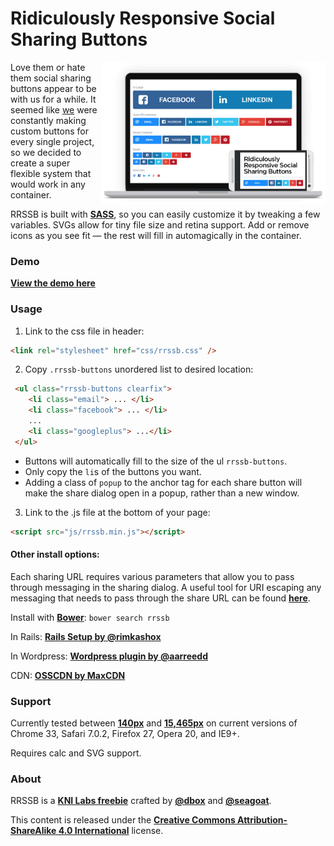 # Ridiculously Responsive Social Sharing Buttons

[<img align="right" src="media/rrssb-preview.png" width="359" height="auto"/>](http://kurtnoble.com/labs/rrssb/) Love them or hate them social sharing buttons appear to be with us for a while. It seemed like [we](http://www.kurtnoble.com) were constantly making custom buttons for every single project, so we decided to create a super flexible system that would work in any container.

RRSSB is built with [**SASS**](http://sass-lang.com/), so you can easily customize it by tweaking a few variables. SVGs allow for tiny file size and retina support. Add or remove icons as you see fit &mdash; the rest will fill in automagically in the container.

### Demo

[**View the demo here**](http://kurtnoble.com/labs/rrssb/)

### Usage

1) Link to the css file in header:

```html
<link rel="stylesheet" href="css/rrssb.css" />
```

2) Copy `.rrssb-buttons` unordered list to desired location:

```html
 <ul class="rrssb-buttons clearfix">
 	<li class="email"> ... </li>
 	<li class="facebook"> ... </li>
 	...
 	<li class="googleplus"> ...</li>
 </ul>
```

- Buttons will automatically fill to the size of the ul `rrssb-buttons`.
- Only copy the `li`s of the buttons you want. 
- Adding a class of `popup` to the anchor tag for each share button will make the share dialog open in a popup, rather than a new window.

3) Link to the .js file at the bottom of your page:

```html
<script src="js/rrssb.min.js"></script>
```


#### Other install options:

Each sharing URL requires various parameters that allow you to pass through messaging in the sharing dialog. A useful tool for URI escaping any messaging that needs to pass through the share URL can be found [**here**](http://meyerweb.com/eric/tools/dencoder/).

Install with [**Bower**](http://bower.io): `bower search rrssb`

In Rails: [**Rails Setup by @rimkashox**](http://www.simplehacks.com/web-dev/how-to-use-rrssb-with-rails/)

In Wordpress: [**Wordpress plugin by @aarreedd**](http://wordpress.org/plugins/ridiculously-responsive-social-sharing-buttons/)

CDN: [**OSSCDN by MaxCDN**](http://osscdn.com/#/rrssb)

### Support

Currently tested between [**140px**](https://www.dropbox.com/s/2k6lcebg2887ge3/Screenshot%202014-02-18%2009.45.45.png) and [**15,465px**](https://www.dropbox.com/s/1juq03011lixk3r/Screenshot%202014-02-18%2009.43.57.png) on current versions of Chrome 33, Safari 7.0.2, Firefox 27, Opera 20, and IE9+. 

Requires calc and SVG support.

### About

RRSSB is a [**KNI Labs freebie**](http://kurtnoble.com/) crafted by [**@dbox**](http://www.twitter.com/dbox) and [**@seagoat**](http://www.twitter.com/seagoat).

This content is released under the [**Creative Commons Attribution-ShareAlike 4.0 International**](http://creativecommons.org/licenses/by-sa/4.0/legalcode) license.
